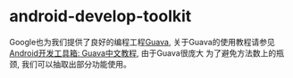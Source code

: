 # android-develop-toolkit

Google也为我们提供了良好的编程工程[Guava](https://github.com/google/guava), 关于Guava的使用教程请参见[Android开发工具箱: Guava中文教程](https://github.com/guoxiaoxing/android-develop-toolkit/blob/master/doc/Android%E5%BC%80%E5%8F%91%E5%B7%A5%E5%85%B7%E7%AE%B1:%20Guava%E4%B8%AD%E6%96%87%E6%95%99%E7%A8%8B.md), 由于Guava很庞大
为了避免方法数上的瓶颈, 我们可以抽取出部分功能使用。


